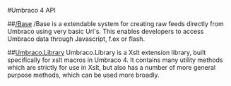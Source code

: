 #Umbraco 4 API

##[/Base](Base/Index.md)
/Base is a extendable system for creating raw feeds directly from Umbraco using very basic Url's. This enables developers to access Umbraco data through Javascript, f.ex or flash.

##[Umbraco.Library](UmbracoLibrary/index.md)
Umbraco.Library is a Xslt extension library, built specifically for xslt macros in Umbraco 4. It contains many utility methods which are strictly for use in Xslt, but also has a number of more general purpose methods, which can be used more broadly.